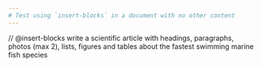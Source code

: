 ```yaml
---
# Test using `insert-blocks` in a document with no other content
---
```


// @insert-blocks write a scientific article with headings, paragraphs, photos (max 2), lists, figures and tables about the fastest swimming marine fish species
